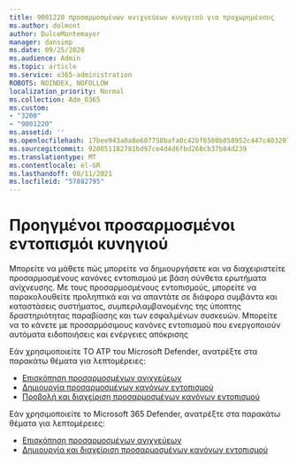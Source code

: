 ```yaml
---
title: 9001220 προσαρμοσμένων ανιχνεύεων κυνηγιού για προχωρημένους
ms.author: dolmont
author: DulceMontemayor
manager: dansimp
ms.date: 09/25/2020
ms.audience: Admin
ms.topic: article
ms.service: o365-administration
ROBOTS: NOINDEX, NOFOLLOW
localization_priority: Normal
ms.collection: Adm_O365
ms.custom:
- "3200"
- "9001220"
ms.assetid: ''
ms.openlocfilehash: 17bee943a0a8e607758bafa0c42bf6580b858952c447c403207bebfba9d8d243
ms.sourcegitcommit: 920051182781bd97ce4d4d6fbd268cb37b84d239
ms.translationtype: MT
ms.contentlocale: el-GR
ms.lasthandoff: 08/11/2021
ms.locfileid: "57882795"
---
```

# <a name="advanced-hunting-custom-detections"></a>Προηγμένοι προσαρμοσμένοι εντοπισμόι κυνηγιού

Μπορείτε να μάθετε πώς μπορείτε να δημιουργήσετε και να διαχειριστείτε προσαρμοσμένους κανόνες εντοπισμού με βάση σύνθετα ερωτήματα ανίχνευσης. Με τους προσαρμοσμένους εντοπισμούς, μπορείτε να παρακολουθείτε προληπτικά και να απαντάτε σε διάφορα συμβάντα και καταστάσεις συστήματος, συμπεριλαμβανομένης της ύποπτης δραστηριότητας παραβίασης και των εσφαλμένων συσκευών. Μπορείτε να το κάνετε με προσαρμόσιμους κανόνες εντοπισμού που ενεργοποιούν αυτόματα ειδοποιήσεις και ενέργειες απόκρισης
  
Εάν χρησιμοποιείτε ΤΟ ATP του Microsoft Defender, ανατρέξτε στα παρακάτω θέματα για λεπτομέρειες: 
- [Επισκόπηση προσαρμοσμένων ανιχνεύεων](https://docs.microsoft.com/windows/security/threat-protection/microsoft-defender-atp/overview-custom-detections)
- [Δημιουργία προσαρμοσμένων κανόνων εντοπισμού](https://docs.microsoft.com/windows/security/threat-protection/microsoft-defender-atp/custom-detection-rules)
- [Προβολή και διαχείριση προσαρμοσμένων κανόνων εντοπισμού](https://docs.microsoft.com/windows/security/threat-protection/microsoft-defender-atp/custom-detections-manage)

Εάν χρησιμοποιείτε το Microsoft 365 Defender, ανατρέξτε στα παρακάτω θέματα για λεπτομέρειες: 
- [Επισκόπηση προσαρμοσμένων ανιχνεύεων](https://docs.microsoft.com/microsoft-365/security/mtp/custom-detections-overview)
- [Δημιουργία και διαχείριση προσαρμοσμένων κανόνων εντοπισμού](https://docs.microsoft.com/microsoft-365/security/mtp/custom-detection-rules)
